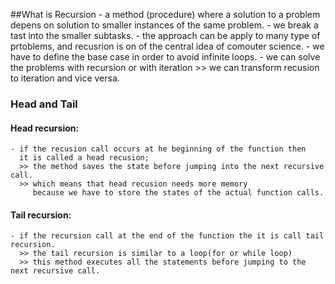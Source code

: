 ##What is Recursion
    - a method (procedure) where a solution to a problem depens 
      on solution to smaller instances of the same problem.
    - we break a tast into the smaller subtasks.
    - the approach can be apply to many type of prtoblems, 
      and recusrion is on of the central idea of comouter science.
    - we have to define the base case in order to avoid infinite loops.
    - we can solve the problems with recursion or with iteration
       >> we can transform recusion to iteration and vice versa.
       
 
 ### Head and Tail
 #### Head recursion:
    - if the recusion call occurs at he beginning of the function then 
      it is called a head recusion;
      >> the method saves the state before jumping into the next recursive call.
      >> which means that head recusion needs more memory
         because we have to store the states of the actual function calls.
 #### Tail recursion:
    - if the recursion call at the end of the function the it is call tail recursion.
      >> the tail recursion is similar to a loop(for or while loop)
      >> this method executes all the statements before jumping to the next recursive call.
 